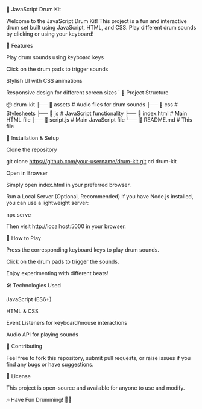 🥁 JavaScript Drum Kit

Welcome to the JavaScript Drum Kit! This project is a fun and interactive drum set built using JavaScript, HTML, and CSS. Play different drum sounds by clicking or using your keyboard!

🚀 Features

Play drum sounds using keyboard keys

Click on the drum pads to trigger sounds

Stylish UI with CSS animations

Responsive design for different screen sizes
`
📂 Project Structure

📦 drum-kit
├── 📁 assets        # Audio files for drum sounds
├── 📁 css           # Stylesheets
├── 📁 js            # JavaScript functionality
├── 📄 index.html    # Main HTML file
├── 📜 script.js     # Main JavaScript file
└── 📜 README.md     # This file

🔧 Installation & Setup

Clone the repository

git clone https://github.com/your-username/drum-kit.git
cd drum-kit

Open in Browser

Simply open index.html in your preferred browser.

Run a Local Server (Optional, Recommended)
If you have Node.js installed, you can use a lightweight server:

npx serve

Then visit http://localhost:5000 in your browser.

🎹 How to Play

Press the corresponding keyboard keys to play drum sounds.

Click on the drum pads to trigger the sounds.

Enjoy experimenting with different beats!

🛠️ Technologies Used

JavaScript (ES6+)

HTML & CSS

Event Listeners for keyboard/mouse interactions

Audio API for playing sounds

🤝 Contributing

Feel free to fork this repository, submit pull requests, or raise issues if you find any bugs or have suggestions.

📜 License

This project is open-source and available for anyone to use and modify.

🎶 Have Fun Drumming! 🥁🚀